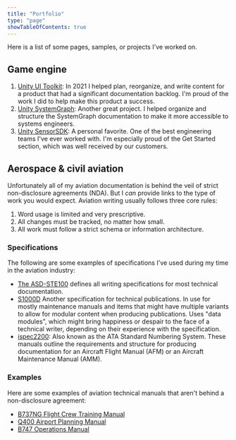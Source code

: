 ```yaml
---
title: "Portfolio"
type: "page"
showTableOfContents: true
---
```


Here is a list of some pages, samples, or projects I've worked on.

## Game engine

1. [Unity UI Toolkit](https://docs.unity3d.com/Manual/UIElements.html): In 2021 I helped plan, reorganize, and write content for a product that had a significant documentation backlog. I'm proud of the work I did to help make this product a success.
2. [Unity SystemGraph](https://docs.unity3d.com/Packages/com.unity.systemgraph@2.0/manual/index.html): Another great project. I helped organize and structure the SystemGraph documentation to make it more accessible to systems engineers.
3. [Unity SensorSDK](https://docs.unity3d.com/Packages/com.unity.sensorsdk@2.1/manual/index.html): A personal favorite. One of the best engineering teams I've ever worked with. I'm especially proud of the Get Started section, which was well received by our customers.

## Aerospace & civil aviation

Unfortunately all of my aviation documentation is behind the veil of strict non-disclosure agreements (NDA). But I *can* provide links to the type of work you would expect. Aviation writing usually follows three core rules:

1. Word usage is limited and very prescriptive.
2. All changes must be tracked, no matter how small.
3. All work must follow a strict schema or information architecture.
### Specifications

The following are some examples of specifications I've used during my time in the aviation industry:

- [The ASD-STE100](https://robertobertuol.com/wp-content/uploads/2018/08/ASD-STE100-ISSUE-7.pdf) defines all writing specifications for most technical documentation.
- [S1000D](https://s1000d.org/?page_id=101) Another specification for technical publications. In use for mostly maintenance manuals and items that might have multiple variants to allow for modular content when producing publications. Uses "data modules", which might bring happiness or despair to the face of a technical writer, depending on their experience with the specification.
- [ispec2200](https://publications.airlines.org/CommerceHomepage.aspx): Also known as the ATA Standard Numbering System. These manuals outline the requirements and structure for producing documentation for an Aircraft Flight Manual (AFM) or an Aircraft Maintenance Manual (AMM).

### Examples

Here are some examples of aviation technical manuals that aren't behind a non-disclosure agreement:

- [B737NG Flight Crew Training Manual](https://aviation-is.better-than.tv/B737NG_FCTM_(31-10-05).pdf)
- [Q400 Airport Planning Manual](https://customer.aero.bombardier.com/webd/BAG/CustSite/BRAD/RACSDocument.nsf/51aae8b2b3bfdf6685256c300045ff31/ec63f8639ff3ab9d85257c1500635bd8/$FILE/ATTNBEOB.pdf/D8400-APM.pdf)
- [B747 Operations Manual](https://www.manua.ls/boeing/747-441-2000/manual?p=1)

